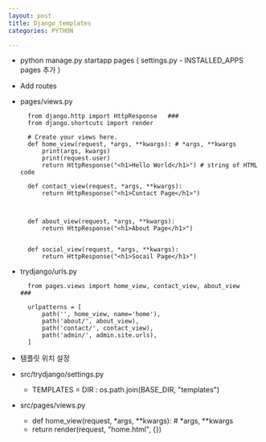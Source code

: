 ```yaml
---
layout: post
title: Django_templates
categories: PYTHON

---
```


* python manage.py startapp pages    ( settings.py - INSTALLED_APPS pages 추가 )
* Add routes

* pages/views.py

        from django.http import HttpResponse   ###
        from django.shortcuts import render

        # Create your views here.
        def home_view(request, *args, **kwargs): # *args, **kwargs
            print(args, kwargs)
            print(request.user)
            return HttpResponse("<h1>Hello World</h1>") # string of HTML code

        def contact_view(request, *args, **kwargs):
            return HttpResponse("<h1>Contact Page</h1>")



        def about_view(request, *args, **kwargs):
            return HttpResponse("<h1>About Page</h1>")


        def social_view(request, *args, **kwargs):
            return HttpResponse("<h1>Socail Page</h1>")
            
            
* trydjango/urls.py


        from pages.views import home_view, contact_view, about_view    ###

        urlpatterns = [
            path('', home_view, name='home'),
            path('about/', about_view),
            path('contact/', contact_view),
            path('admin/', admin.site.urls),
        ]


* 템플릿 위치 설정
* src/trydjango/settings.py
  * TEMPLATES = DIR : os.path.join(BASE_DIR, "templates")

* src/pages/views.py
  * def home_view(request, *args, **kwargs): # *args, **kwargs
  * return render(request, "home.html", {})



